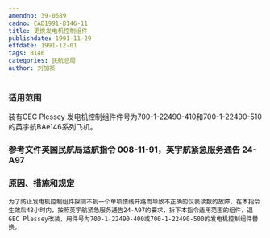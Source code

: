```yaml
---
amendno: 39-0689
cadno: CAD1991-B146-11
title: 更换发电机控制组件
publishdate: 1991-11-29
effdate: 1991-12-01
tags: B146
categories: 民航总局
author: 刘加祯
---
```


### 适用范围 
装有GEC Plessey 发电机控制组件件号为700-1-22490-410和700-1-22490-510的英宇航BAe146系列飞机。

<!--more-->
### 参考文件英国民航局适航指令 008-11-91，英宇航紧急服务通告 24-A97 

### 原因、措施和规定 
    为了防止发电机控制组件探测不到一个单项馈线开路而导致不正确的仪表读数的故障，在本指令生效后48小时内，按照英宇航紧急服务通告24-A97的要求，拆下本指令适用范围的组件，退GEC Plessey改装，用件号为700-1-22490-400或700-1-22490-500的发电机控制组件替换。
